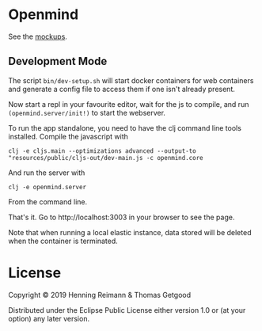 # Openmind

See the [mockups](idea.pdf).

## Development Mode

The script `bin/dev-setup.sh` will start docker containers for web containers
and generate a config file to access them if one isn't already present.

Now start a repl in your favourite editor, wait for the js to compile, and run
`(openmind.server/init!)` to start the webserver.

To run the app standalone, you need to have the clj command line tools
installed. Compile the javascript with

```
clj -e cljs.main --optimizations advanced --output-to "resources/public/cljs-out/dev-main.js -c openmind.core
```

And run the server with

```
clj -e openmind.server
```

From the command line.

That's it. Go to http://localhost:3003 in your browser to see the page.

Note that when running a local elastic instance, data stored will be deleted
when the container is terminated.

# License

Copyright © 2019 Henning Reimann & Thomas Getgood

Distributed under the Eclipse Public License either version 1.0 or (at your
option) any later version.
